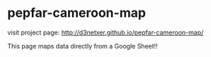# pepfar-cameroon-map

visit project page:  http://d3netxer.github.io/pepfar-cameroon-map/

This page maps data directly from a Google Sheet!!
